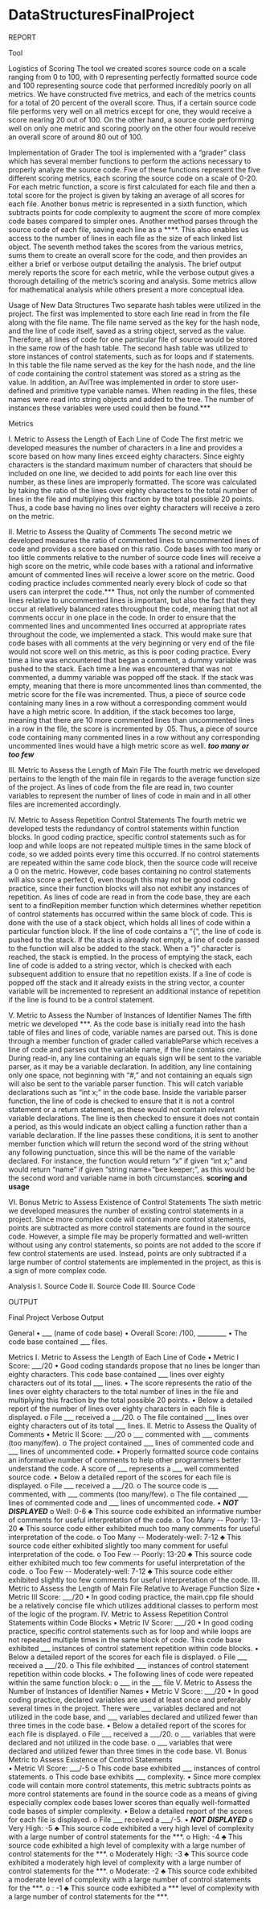 # DataStructuresFinalProject

REPORT

Tool

Logistics of Scoring
The tool we created scores source code on a scale ranging from 0 to 100, with 0 representing perfectly formatted source code and 100 representing source code that performed incredibly poorly on all metrics. We have constructed five metrics, and each of the metrics counts for a total of 20 percent of the overall score. Thus, if a certain source code file performs very well on all metrics except for one, they would receive a score nearing 20 out of 100. On the other hand, a source code performing well on only one metric and scoring poorly on the other four would receive an overall score of around 80 out of 100.

Implementation of Grader
The tool is implemented with a “grader” class which has several member functions to perform the actions necessary to properly analyze the source code. Five of these functions represent the five different scoring metrics, each scoring the source code on a scale of 0-20. For each metric function, a score is first calculated for each file and then a total score for the project is given by taking an average of all scores for each file. Another bonus metric is represented in a sixth function, which subtracts points for code complexity to augment the score of more complex code bases compared to simpler ones. Another method parses through the source code of each file, saving each line as a ****. This also enables us access to the number of lines in each file as the size of each linked list object. The seventh method takes the scores from the various metrics, sums them to create an overall score for the code, and then provides an either a brief or verbose output detailing the analysis. The brief output merely reports the score for each metric, while the verbose output gives a thorough detailing of the metric’s scoring and analysis. Some metrics allow for mathematical analysis while others present a more conceptual idea.

Usage of New Data Structures
	Two separate hash tables were utilized in the project. The first was implemented to store each line read in from the file along with the file name. The file name served as the key for the hash node, and the line of code itself, saved as a string object, served as the value. Therefore, all lines of code for one particular file of source would be stored in the same row of the hash table. The second hash table was utilized to store instances of control statements, such as for loops and if statements. In this table the file name served as the key for the hash node, and the line of code containing the control statement was stored as a string as the value.
	In addition, an AvlTree was implemented in order to store user-defined and primitive type variable names. When reading in the files, these names were read into string objects and added to the tree. The number of instances these variables were used could then be found.***

Metrics

I. Metric to Assess the Length of Each Line of Code
	The first metric we developed measures the number of characters in a line and provides a score based on how many lines exceed eighty characters. Since eighty characters is the standard maximum number of characters that should be included on one line, we decided to add points for each line over this number, as these lines are improperly formatted. The score was calculated by taking the ratio of the lines over eighty characters to the total number of lines in the file and multiplying this fraction by the total possible 20 points. Thus, a code base having no lines over eighty characters will receive a zero on the metric.
  
II. Metric to Assess the Quality of Comments
	The second metric we developed measures the ratio of commented lines to uncommented lines of code and provides a score based on this ratio. Code bases with too many or too little comments relative to the number of source code lines will receive a high score on the metric, while code bases with a rational and informative amount of commented lines will receive a lower score on the metric. Good coding practice includes commented nearly every block of code so that users can interpret the code.*** Thus, not only the number of commented lines relative to uncommented lines is important, but also the fact that they occur at relatively balanced rates throughout the code, meaning that not all comments occur in one place in the code.
In order to ensure that the commented lines and uncommented lines occurred at appropriate rates throughout the code, we implemented a stack. This would make sure that code bases with all comments at the very beginning or very end of the file would not score well on this metric, as this is poor coding practice. Every time a line was encountered that began a comment, a dummy variable was pushed to the stack. Each time a line was encountered that was not commented, a dummy variable was popped off the stack. If the stack was empty, meaning that there is more uncommented lines than commented, the metric score for the file was incremented. Thus, a piece of source code containing many lines in a row without a corresponding comment would have a high metric score. In addition, if the stack becomes too large, meaning that there are 10 more commented lines than uncommented lines in a row in the file, the score is incremented by .05. Thus, a piece of source code containing many commented lines in a row without any corresponding uncommented lines would have a high metric score as well.
***too many or too few***

III. Metric to Assess the Length of Main File
	The fourth metric we developed pertains to the length of the main file in regards to the average function size of the project.
	As lines of code from the file are read in, two counter variables to represent the number of lines of code in main and in all other files are incremented accordingly.
  
IV. Metric to Assess Repetition Control Statements
	The fourth metric we developed tests the redundancy of control statements within function blocks. In good coding practice, specific control statements such as for loop and while loops are not repeated multiple times in the same block of code, so we added points every time this occurred. If no control statements are repeated within the same code block, then the source code will receive a 0 on the metric. However, code bases containing no control statements will also score a perfect 0, even though this may not be good coding practice, since their function blocks will also not exhibit any instances of repetition.
	As lines of code are read in from the code base, they are each sent to a findRepition member function which determines whether repetition of control statements has occurred within the same block of code. This is done with the use of a stack object, which holds all lines of code within a particular function block. If the line of code contains a “{“, the line of code is pushed to the stack. If the stack is already not empty, a line of code passed to the function will also be added to the stack. When a “}” character is reached, the stack is emptied. In the process of emptying the stack, each line of code is added to a string vector, which is checked with each subsequent addition to ensure that no repetition exists. If a line of code is popped off the stack and it already exists in the string vector, a counter variable will be incremented to represent an additional instance of repetition if the line is found to be a control statement.
  
V. Metric to Assess the Number of Instances of Identifier Names
	The fifth metric we developed ***. As the code base is initially read into the hash table of files and lines of code, variable names are parsed out. This is done through a member function of grader called variableParse which receives a line of code and parses out the variable name, if the line contains one. During read-in, any line containing an equals sign will be sent to the variable parser, as it may be a variable declaration. In addition, any line containing only one space, not beginning with “#,” and not containing an equals sign will also be sent to the variable parser function. This will catch variable declarations such as “int x;” in the code base. Inside the variable parser function, the line of code is checked to ensure that it is not a control statement or a return statement, as these would not contain relevant variable declarations. The line is then checked to ensure it does not contain a period, as this would indicate an object calling a function rather than a variable declaration. If the line passes these conditions, it is sent to another member function which will return the second word of the string without any following punctuation, since this will be the name of the variable declared. For instance, the function would return “x” if given “int x;” and would return “name” if given “string name=”bee keeper;”, as this would be the second word and variable name in both circumstances.
**scoring and usage**

VI. Bonus Metric to Assess Existence of Control Statements
	The sixth metric we developed measures the number of existing control statements in a project. Since more complex code will contain more control statements, points are subtracted as more control statements are found in the source code. However, a simple file may be properly formatted and well-written without using any control statements, so points are not added to the score if few control statements are used. Instead, points are only subtracted if a large number of control statements are implemented in the project, as this is a sign of more complex code.

Analysis
I. Source Code
II. Source Code
III. Source Code


OUTPUT

Final Project Verbose Output

General
•	___ (name of code base)
•	Overall Score: /100, _________
•	The code base contained ___ files.

Metrics
I. Metric to Assess the Length of Each Line of Code
•	Metric I Score: ___/20
•	Good coding standards propose that no lines be longer than eighty characters. This code base contained ___ lines over eighty characters out of its total ___ lines. 
•	The score represents the ratio of the lines over eighty characters to the total number of lines in the file and multiplying this fraction by the total possible 20 points. 
•	Below a detailed report of the number of lines over eighty characters in each file is displayed.
o	File ___ received a ___/20.
o	The file contained ___ lines over eighty characters out of its total ___ lines.
II. Metric to Assess the Quality of Comments
•	Metric II Score: ___/20
o	___ commented with ___ comments (too many/few).
o	The project contained ___ lines of commented code and ___ lines of uncommented code.
•	Properly formatted source code contains an informative number of comments to help other programmers better understand the code. A score of ___ represents a ___ well commented source code. 
•	Below a detailed report of the scores for each file is displayed.
o	File ___ received a ___/20.
o	The source code is ___ commented, with ___ comments (too many/few).
o	The file contained ___ lines of commented code and ___ lines of uncommented code.
•	***NOT DISPLAYED***
o	Well: 0-6
♣	This source code exhibited an informative number of comments for useful interpretation of the code.
o	Too Many -- Poorly: 13-20
♣	This source code either exhibited much too many comments for useful interpretation of the code.
o	Too Many -- Moderately-well: 7-12
♣	This source code either exhibited slightly too many comment for useful interpretation of the code.
o	Too Few -- Poorly: 13-20
♣	This source code either exhibited much too few comments for useful interpretation of the code.
o	Too Few -- Moderately-well: 7-12
♣	This source code either exhibited slightly too few comments for useful interpretation of the code.
 III. Metric to Assess the Length of Main File Relative to Average Function Size
•	Metric III Score: ___/20
•	In good coding practice, the main.cpp file should be a relatively concise file which utilizes additional classes to perform most of the logic of the program.
IV. Metric to Assess Repetition Control Statements within Code Blocks
•	Metric IV Score: ___/20
•	In good coding practice, specific control statements such as for loop and while loops are not repeated multiple times in the same block of code. This code base exhibited ___ instances of control statement repetition within code blocks.
•	Below a detailed report of the scores for each file is displayed.
o	File ___ received a ___/20.
o	This file exhibited ___ instances of control statement repetition within code blocks.
•	The following lines of code were repeated within the same function block:
o	___ in the ___ file
V. Metric to Assess the Number of Instances of Identifier Names
•	Metric V Score: ___/20
•	In good coding practice, declared variables are used at least once and preferably several times in the project. There were ___ variables declared and not utilized in the code base, and ___ variables declared and utilized fewer than three times in the code base.
•	Below a detailed report of the scores for each file is displayed.
o	File ___ received a ___/20.
o	___ variables that were declared and not utilized in the code base.
o	___ variables that were declared and utilized fewer than three times in the code base.
VI. Bonus Metric to Assess Existence of Control Statements	
•	Metric VI Score: ___/-5
o	This code base exhibited ___ instances of control statements.
o	This code base exhibits ___ complexity.
•	Since more complex code will contain more control statements, this metric subtracts points as more control statements are found in the source code as a means of giving especially complex code bases lower scores than equally well-formatted code bases of simpler complexity.
•	Below a detailed report of the scores for each file is displayed.
o	File ___ received a ___/-5.
•	***NOT DISPLAYED***
o	Very High: -5
♣	This source code exhibited a very high level of complexity with a large number of control statements for the ***.
o	High: -4
♣	This source code exhibited a high level of complexity with a large number of control statements for the ***.
o	Moderately High: -3
♣	This source code exhibited a moderately high level of complexity with a large number of control statements for the ***.
o	Moderate: -2
♣	This source code exhibited a moderate level of complexity with a large number of control statements for the ***.
o	: -1
♣	This source code exhibited a *** level of complexity with a large number of control statements for the ***.



